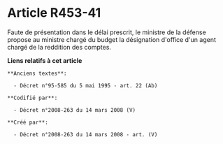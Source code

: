 # Article R453-41

Faute de présentation dans le délai prescrit, le ministre de la défense propose au ministre chargé du budget la désignation
d'office d'un agent chargé de la reddition des comptes.

**Liens relatifs à cet article**

	**Anciens textes**:

	  - Décret n°95-585 du 5 mai 1995 - art. 22 (Ab)

	**Codifié par**:

	  - Décret n°2008-263 du 14 mars 2008 (V)

	**Créé par**:

	  - Décret n°2008-263 du 14 mars 2008 - art. (V)
